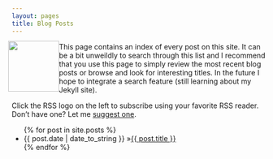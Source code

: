 ```yaml
---
layout: pages
title: Blog Posts
---
```


<img
src="http://www.stevencombs.com/images/design/blog.svg"
style="
  float: left;
  width: 100px;
  margin-left: -7px;
  margin-top: -3px;
  "
/>

This page contains an index of every post on this site. It can be a bit unweildly to search through this list and I recommend that you use this page to simply review the most recent blog posts or browse and look for interesting titles. In the future I hope to integrate a search feature (still learning about my Jekyll site).

<a title="RSS feed" id="rss" href="/atom.xml" target="blank"><i class="fa fa-rss-square"></i></a> Click the RSS logo on the left to subscribe using your favorite RSS reader. Don’t have one? Let me [suggest one](https://itunes.apple.com/us/app/reeder-2/id880001334?mt=12&uo=4&at=10I9LR&ct=iTunes).

<ul id="blog-posts" class="posts">
	{% for post in site.posts %}
      <li><span>{{ post.date | date_to_string }} &raquo;</span><a href="{{ post.url }}">{{ post.title }}</a></li>
    {% endfor %}
</ul>
